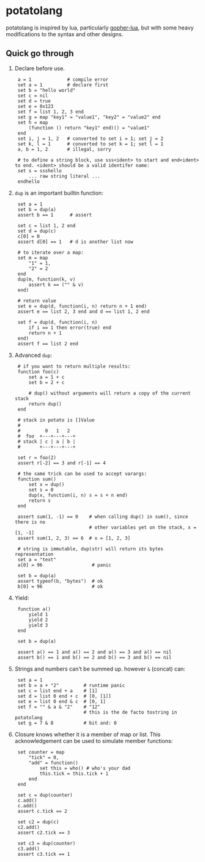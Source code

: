 # potatolang

potatolang is inspired by lua, particularly [gopher-lua](https://github.com/yuin/gopher-lua), but with some heavy modifications to the syntax and other designs.

## Quick go through

1. Declare before use.

        a = 1             # compile error
        set a = 1         # declare first
        set b = "hello world"
        set c = nil
        set d = true
        set e = 0x123
        set f = list 1, 2, 3 end
        set g = map "key1" = "value1", "key2" = "value2" end
        set h = map
            (function () return "key1" end)() = "value1"
        end
        set i, j = 1, 2   # converted to set i = 1; set j = 2
        set k, l = 1      # converted to set k = 1; set l = 1
        a, b = 1, 2       # illegal, sorry
    
        # to define a string block, use sss<ident> to start and end<ident> to end. <ident> should be a valid identifer name:
        set s = ssshello
            ... raw string literal ...
        endhello

2. `dup` is an important builtin function:

        set a = 1
        set b = dup(a)
        assert b == 1      # assert

        set c = list 1, 2 end
        set d = dup(c) 
        c[0] = 0    
        assert d[0] == 1   # d is another list now

        # to iterate over a map:
        set m = map
            "1" = 1,
            "2" = 2
        end
        dup(m, function(k, v)
            assert k == ("" & v)
        end)

        # return value
        set e = dup(d, function(i, n) return n + 1 end)
        assert e == list 2, 3 end and d == list 1, 2 end

        set f = dup(d, function(i, n) 
            if i == 1 then error(true) end 
            return n + 1 
        end)
        assert f == list 2 end

2. Advanced `dup`:

        # if you want to return multiple results:
        function foo(c)
            set a = 1 + c
            set b = 2 + c

            # dup() without arguments will return a copy of the current stack
            return dup()
        end

        # stack in potato is []Value
        #
        #         0   1   2
        #  foo  +---+---+---+
        # stack | c | a | b |
        #       +---+---+---+

        set r = foo(2)
        assert r[-2] == 3 and r[-1] == 4

        # the same trick can be used to accept varargs:
        function sum()
            set x = dup() 
            set s = 0
            dup(x, function(i, n) s = s + n end)
            return s
        end

        assert sum(1, -1) == 0    # when calling dup() in sum(), since there is no
                                  # other variables yet on the stack, x = [1, -1]
        assert sum(1, 2, 3) == 6  # x = [1, 2, 3]

        # string is immutable, dup(str) will return its bytes representation
        set a = "text"
        a[0] = 96                  # panic

        set b = dup(a)
        assert typeof(b, "bytes")  # ok
        b[0] = 96                  # ok

2. Yield:

        function a()
            yield 1
            yield 2
            yield 3
        end

        set b = dup(a)

        assert a() == 1 and a() == 2 and a() == 3 and a() == nil
        assert b() == 1 and b() == 2 and b() == 3 and b() == nil

2. Strings and numbers can't be summed up. however `&` (concat) can:

        set a = 1
        set b = a + "2"         # runtime panic
        set c = list end + a    # [1]
        set d = list 0 end + c  # [0, [1]]
        set e = list 0 end & c  # [0, 1]
        set f = "" & a & "2"    # "12" 
                                # this is the de facto tostring in potatolang
        set g = 7 & 8           # bit and: 0

2. Closure knows whether it is a member of map or list. This acknowledgement can be used to simulate member functions:

        set counter = map
            "tick" = 0,
            "add" = function()
                set this = who() # who's your dad
                this.tick = this.tick + 1
            end
        end

        set c = dup(counter)
        c.add()
        c.add()
        assert c.tick == 2

        set c2 = dup(c)
        c2.add()
        assert c2.tick == 3

        set c3 = dup(counter)
        c3.add()
        assert c3.tick == 1

